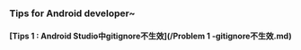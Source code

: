 ### Tips for Android developer~

#### [Tips 1 : Android Studio中gitignore不生效](/Problem 1 -gitignore不生效.md)

